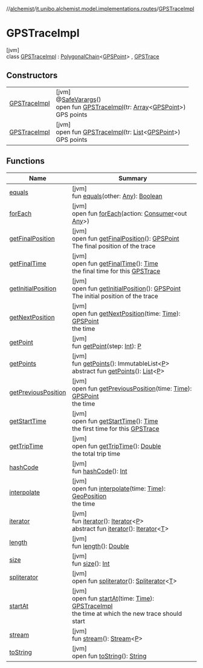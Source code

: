 //[alchemist](../../../index.md)/[it.unibo.alchemist.model.implementations.routes](../index.md)/[GPSTraceImpl](index.md)

# GPSTraceImpl

[jvm]\
class [GPSTraceImpl](index.md) : [PolygonalChain](../-polygonal-chain/index.md)<[GPSPoint](../../it.unibo.alchemist.model.interfaces/-g-p-s-point/index.md)> , [GPSTrace](../../it.unibo.alchemist.model.interfaces/-g-p-s-trace/index.md)

## Constructors

| | |
|---|---|
| [GPSTraceImpl](-g-p-s-trace-impl.md) | [jvm]<br>@[SafeVarargs](https://docs.oracle.com/javase/8/docs/api/java/lang/SafeVarargs.html)()<br>open fun [GPSTraceImpl](-g-p-s-trace-impl.md)(tr: [Array](https://kotlinlang.org/api/latest/jvm/stdlib/kotlin/-array/index.html)<[GPSPoint](../../it.unibo.alchemist.model.interfaces/-g-p-s-point/index.md)>)<br>GPS points |
| [GPSTraceImpl](-g-p-s-trace-impl.md) | [jvm]<br>open fun [GPSTraceImpl](-g-p-s-trace-impl.md)(tr: [List](https://docs.oracle.com/javase/8/docs/api/java/util/List.html)<[GPSPoint](../../it.unibo.alchemist.model.interfaces/-g-p-s-point/index.md)>)<br>GPS points |

## Functions

| Name | Summary |
|---|---|
| [equals](../-polygonal-chain/equals.md) | [jvm]<br>fun [equals](../-polygonal-chain/equals.md)(other: [Any](https://kotlinlang.org/api/latest/jvm/stdlib/kotlin/-any/index.html)): [Boolean](https://kotlinlang.org/api/latest/jvm/stdlib/kotlin/-boolean/index.html) |
| [forEach](../../it.unibo.alchemist.expressions.implementations/-list-tree-node/index.md#-655675525%2FFunctions%2F-267951372) | [jvm]<br>open fun [forEach](../../it.unibo.alchemist.expressions.implementations/-list-tree-node/index.md#-655675525%2FFunctions%2F-267951372)(action: [Consumer](https://docs.oracle.com/javase/8/docs/api/java/util/function/Consumer.html)<out [Any](https://kotlinlang.org/api/latest/jvm/stdlib/kotlin/-any/index.html)>) |
| [getFinalPosition](get-final-position.md) | [jvm]<br>open fun [getFinalPosition](get-final-position.md)(): [GPSPoint](../../it.unibo.alchemist.model.interfaces/-g-p-s-point/index.md)<br>The final position of the trace |
| [getFinalTime](get-final-time.md) | [jvm]<br>open fun [getFinalTime](get-final-time.md)(): [Time](../../it.unibo.alchemist.model.interfaces/-time/index.md)<br>the final time for this [GPSTrace](../../it.unibo.alchemist.model.interfaces/-g-p-s-trace/index.md) |
| [getInitialPosition](get-initial-position.md) | [jvm]<br>open fun [getInitialPosition](get-initial-position.md)(): [GPSPoint](../../it.unibo.alchemist.model.interfaces/-g-p-s-point/index.md)<br>The initial position of the trace |
| [getNextPosition](get-next-position.md) | [jvm]<br>open fun [getNextPosition](get-next-position.md)(time: [Time](../../it.unibo.alchemist.model.interfaces/-time/index.md)): [GPSPoint](../../it.unibo.alchemist.model.interfaces/-g-p-s-point/index.md)<br>the time |
| [getPoint](../-polygonal-chain/get-point.md) | [jvm]<br>fun [getPoint](../-polygonal-chain/get-point.md)(step: [Int](https://kotlinlang.org/api/latest/jvm/stdlib/kotlin/-int/index.html)): [P](../../it.unibo.alchemist.model.implementations.movestrategies.routing/-ignore-streets/index.md) |
| [getPoints](../-polygonal-chain/get-points.md) | [jvm]<br>fun [getPoints](../-polygonal-chain/get-points.md)(): ImmutableList<[P](../../it.unibo.alchemist.model.implementations.movestrategies.routing/-ignore-streets/index.md)><br>abstract fun [getPoints](../../it.unibo.alchemist.model.interfaces/-route/get-points.md)(): [List](https://docs.oracle.com/javase/8/docs/api/java/util/List.html)<[P](../../it.unibo.alchemist.model.implementations.movestrategies.routing/-ignore-streets/index.md)> |
| [getPreviousPosition](get-previous-position.md) | [jvm]<br>open fun [getPreviousPosition](get-previous-position.md)(time: [Time](../../it.unibo.alchemist.model.interfaces/-time/index.md)): [GPSPoint](../../it.unibo.alchemist.model.interfaces/-g-p-s-point/index.md)<br>the time |
| [getStartTime](get-start-time.md) | [jvm]<br>open fun [getStartTime](get-start-time.md)(): [Time](../../it.unibo.alchemist.model.interfaces/-time/index.md)<br>the first time for this [GPSTrace](../../it.unibo.alchemist.model.interfaces/-g-p-s-trace/index.md) |
| [getTripTime](get-trip-time.md) | [jvm]<br>open fun [getTripTime](get-trip-time.md)(): [Double](https://kotlinlang.org/api/latest/jvm/stdlib/kotlin/-double/index.html)<br>the total trip time |
| [hashCode](../-polygonal-chain/hash-code.md) | [jvm]<br>fun [hashCode](../-polygonal-chain/hash-code.md)(): [Int](https://kotlinlang.org/api/latest/jvm/stdlib/kotlin/-int/index.html) |
| [interpolate](interpolate.md) | [jvm]<br>open fun [interpolate](interpolate.md)(time: [Time](../../it.unibo.alchemist.model.interfaces/-time/index.md)): [GeoPosition](../../it.unibo.alchemist.model.interfaces/-geo-position/index.md)<br>the time |
| [iterator](../-polygonal-chain/iterator.md) | [jvm]<br>fun [iterator](../-polygonal-chain/iterator.md)(): [Iterator](https://docs.oracle.com/javase/8/docs/api/java/util/Iterator.html)<[P](../../it.unibo.alchemist.model.implementations.movestrategies.routing/-ignore-streets/index.md)><br>abstract fun [iterator](../../it.unibo.alchemist.loader.variables/-arbitrary-variable/index.md#-1606146105%2FFunctions%2F-267951372)(): [Iterator](https://docs.oracle.com/javase/8/docs/api/java/util/Iterator.html)<[T](../../it.unibo.alchemist.model.implementations.movestrategies.target/-follow-target-on-map/index.md)> |
| [length](../-polygonal-chain/length.md) | [jvm]<br>fun [length](../-polygonal-chain/length.md)(): [Double](https://kotlinlang.org/api/latest/jvm/stdlib/kotlin/-double/index.html) |
| [size](../-polygonal-chain/size.md) | [jvm]<br>fun [size](../-polygonal-chain/size.md)(): [Int](https://kotlinlang.org/api/latest/jvm/stdlib/kotlin/-int/index.html) |
| [spliterator](../../it.unibo.alchemist.expressions.implementations/-list-tree-node/index.md#-677603448%2FFunctions%2F-267951372) | [jvm]<br>open fun [spliterator](../../it.unibo.alchemist.expressions.implementations/-list-tree-node/index.md#-677603448%2FFunctions%2F-267951372)(): [Spliterator](https://docs.oracle.com/javase/8/docs/api/java/util/Spliterator.html)<[T](../../it.unibo.alchemist.model.implementations.movestrategies.target/-follow-target-on-map/index.md)> |
| [startAt](start-at.md) | [jvm]<br>open fun [startAt](start-at.md)(time: [Time](../../it.unibo.alchemist.model.interfaces/-time/index.md)): [GPSTraceImpl](index.md)<br>the time at which the new trace should start |
| [stream](../-polygonal-chain/stream.md) | [jvm]<br>fun [stream](../-polygonal-chain/stream.md)(): [Stream](https://docs.oracle.com/javase/8/docs/api/java/util/stream/Stream.html)<[P](../../it.unibo.alchemist.model.implementations.movestrategies.routing/-ignore-streets/index.md)> |
| [toString](../-polygonal-chain/to-string.md) | [jvm]<br>open fun [toString](../-polygonal-chain/to-string.md)(): [String](https://docs.oracle.com/javase/8/docs/api/java/lang/String.html) |
